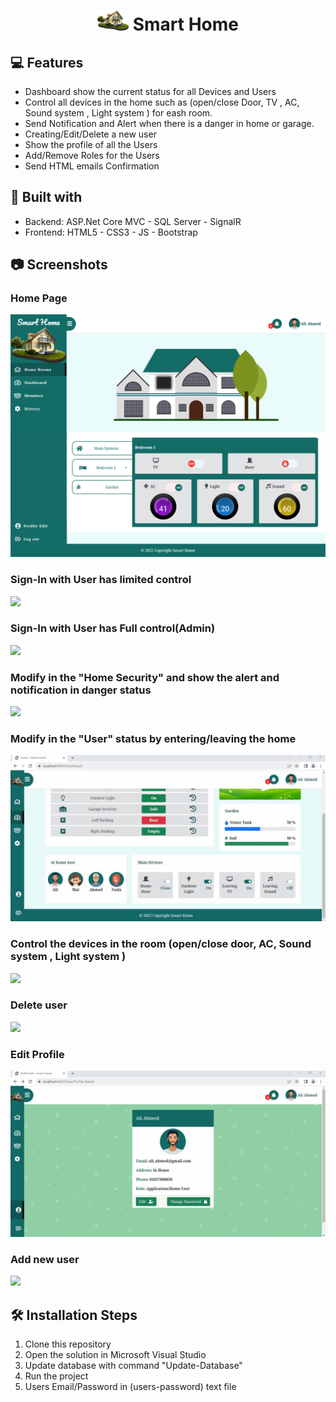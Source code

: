 <h1 align="center">
  <img width="50px" src="https://github.com/nahla-gabrony/Screen-Shoots/blob/main/SmartHome_ScreenShot/logo.png" />
    Smart Home
</h1>

## 💻 Features
- Dashboard show the current status for all Devices and Users
- Control all devices in the home such as (open/close Door, TV , AC, Sound system , Light system ) for eash room.
- Send Notification and Alert when there is a danger in home or garage. 
- Creating/Edit/Delete a new user
- Show the profile of all the Users
- Add/Remove Roles for the Users
- Send HTML emails Confirmation
  
## 📝 Built with
- Backend: ASP.Net Core MVC - SQL Server - SignalR
- Frontend: HTML5 - CSS3 - JS - Bootstrap 

## 📷 Screenshots 
### Home Page

<img src="https://github.com/nahla-gabrony/Screen-Shoots/blob/main/SmartHome_ScreenShot/Home_Page.png" />


  <h3>Sign-In with User has limited control</h3>
  <img src="https://github.com/nahla-gabrony/Screen-Shoots/blob/main/SmartHome_ScreenShot/User.gif" />
  
 <h3>Sign-In with User has Full control(Admin)</h3>
  <img  src="https://github.com/nahla-gabrony/Screen-Shoots/blob/main/SmartHome_ScreenShot/Admin_User.gif" />
  
  <h3>Modify in the "Home Security" and show the alert and notification in danger status</h3>
  <img src="https://github.com/nahla-gabrony/Screen-Shoots/blob/main/SmartHome_ScreenShot/Home_Security.gif" />
  
  <h3>Modify in the "User" status by entering/leaving the home</h3>
  <img  src="https://github.com/nahla-gabrony/Screen-Shoots/blob/main/SmartHome_ScreenShot/User_Status.gif" />
  
  <h3>Control the devices in the room (open/close door, AC, Sound system , Light system )</h3>
  <img  src="https://github.com/nahla-gabrony/Screen-Shoots/blob/main/SmartHome_ScreenShot/Room_Status.gif" />

  <h3>Delete user</h3>
  <img src="https://github.com/nahla-gabrony/Screen-Shoots/blob/main/SmartHome_ScreenShot/Delete_User.gif" />
  
  <h3>Edit Profile</h3>
  <img  src="https://github.com/nahla-gabrony/Screen-Shoots/blob/main/SmartHome_ScreenShot/Edit_Profile.gif" />
  
  <h3>Add new user</h3>
  <img src="https://github.com/nahla-gabrony/Screen-Shoots/blob/main/SmartHome_ScreenShot/Add_User.gif" />
  

## 🛠️ Installation Steps
1.	Clone this repository    
2.	Open the solution in Microsoft Visual Studio
3.	Update database with command "Update-Database"
4.	Run the project
5.	Users Email/Password in (users-password) text file
